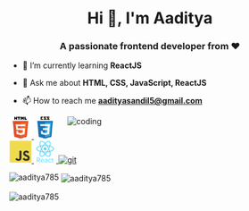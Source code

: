 <h1 align="center">Hi 👋, I'm Aaditya</h1>
<h3 align="center">A passionate frontend developer from ❤</h3>

- 🌱 I’m currently learning **ReactJS**

- 💬 Ask me about **HTML, CSS, JavaScript, ReactJS**

- 📫 How to reach me **aadityasandil5@gmail.com**
</p>
<img align="right" alt="coding" width="400"
    src="https://camo.githubusercontent.com/5ddf73ad3a205111cf8c686f687fc216c2946a75005718c8da5b837ad9de78c9/68747470733a2f2f7468756d62732e6766796361742e636f6d2f4576696c4e657874446576696c666973682d736d616c6c2e676966">

<p align="left">
    <a href="https://www.w3.org/html/" target="_blank" rel="noreferrer">
        <img src="https://raw.githubusercontent.com/devicons/devicon/master/icons/html5/html5-original-wordmark.svg"
            alt="html5" width="40" height="40" />
    </a>
    <a href="https://www.w3schools.com/css/" target="_blank" rel="noreferrer">
        <img src="https://raw.githubusercontent.com/devicons/devicon/master/icons/css3/css3-original-wordmark.svg"
            alt="css3" width="40" height="40" />
    </a>
    <a href="https://developer.mozilla.org/en-US/docs/Web/JavaScript" target="_blank" rel="noreferrer">
        <img src="https://raw.githubusercontent.com/devicons/devicon/master/icons/javascript/javascript-original.svg"
            alt="javascript" width="40" height="40" />
    </a>
    <a href="https://reactjs.org/" target="_blank" rel="noreferrer">
        <img src="https://raw.githubusercontent.com/devicons/devicon/master/icons/react/react-original-wordmark.svg"
            alt="react" width="40" height="40" />
    </a>
    <a href="https://git-scm.com/" target="_blank" rel="noreferrer">
        <img src="https://www.vectorlogo.zone/logos/git-scm/git-scm-icon.svg" alt="git" width="40" height="40" />
    </a>

</p>

<p><img align="left"
        src="https://github-readme-stats.vercel.app/api/top-langs?username=aaditya785&show_icons=true&locale=en&layout=compact"
        alt="aaditya785" /></p>

<p>&nbsp;<img align="center"
        src="https://github-readme-stats.vercel.app/api?username=aaditya785&show_icons=true&locale=en"
        alt="aaditya785" /></p>

<p><img align="center" src="https://github-readme-streak-stats.herokuapp.com/?user=aaditya785&" alt="aaditya785" /></p>

